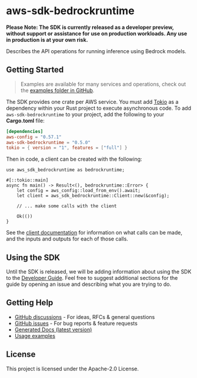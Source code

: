# aws-sdk-bedrockruntime

**Please Note: The SDK is currently released as a developer preview, without support or assistance for use
on production workloads. Any use in production is at your own risk.**

Describes the API operations for running inference using Bedrock models.

## Getting Started

> Examples are available for many services and operations, check out the
> [examples folder in GitHub](https://github.com/awslabs/aws-sdk-rust/tree/main/examples).

The SDK provides one crate per AWS service. You must add [Tokio](https://crates.io/crates/tokio)
as a dependency within your Rust project to execute asynchronous code. To add `aws-sdk-bedrockruntime` to
your project, add the following to your **Cargo.toml** file:

```toml
[dependencies]
aws-config = "0.57.1"
aws-sdk-bedrockruntime = "0.5.0"
tokio = { version = "1", features = ["full"] }
```

Then in code, a client can be created with the following:

```rust,no_run
use aws_sdk_bedrockruntime as bedrockruntime;

#[::tokio::main]
async fn main() -> Result<(), bedrockruntime::Error> {
    let config = aws_config::load_from_env().await;
    let client = aws_sdk_bedrockruntime::Client::new(&config);

    // ... make some calls with the client

    Ok(())
}
```

See the [client documentation](https://docs.rs/aws-sdk-bedrockruntime/latest/aws_sdk_bedrockruntime/client/struct.Client.html)
for information on what calls can be made, and the inputs and outputs for each of those calls.

## Using the SDK

Until the SDK is released, we will be adding information about using the SDK to the
[Developer Guide](https://docs.aws.amazon.com/sdk-for-rust/latest/dg/welcome.html). Feel free to suggest
additional sections for the guide by opening an issue and describing what you are trying to do.

## Getting Help

* [GitHub discussions](https://github.com/awslabs/aws-sdk-rust/discussions) - For ideas, RFCs & general questions
* [GitHub issues](https://github.com/awslabs/aws-sdk-rust/issues/new/choose) - For bug reports & feature requests
* [Generated Docs (latest version)](https://awslabs.github.io/aws-sdk-rust/)
* [Usage examples](https://github.com/awslabs/aws-sdk-rust/tree/main/examples)

## License

This project is licensed under the Apache-2.0 License.

